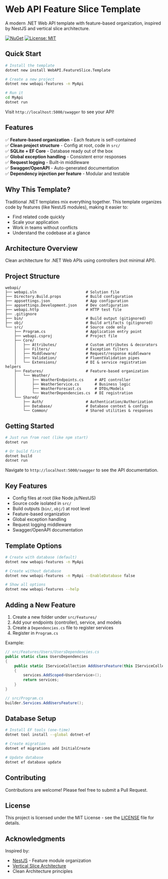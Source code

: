 # Web API Feature Slice Template

A modern .NET Web API template with feature-based organization, inspired by NestJS and vertical slice architecture.

[![NuGet](https://img.shields.io/nuget/v/WebAPI.FeatureSlice.Template.svg)](https://www.nuget.org/packages/WebAPI.FeatureSlice.Template/)
[![License: MIT](https://img.shields.io/badge/License-MIT-yellow.svg)](https://opensource.org/licenses/MIT)

## Quick Start

```bash
# Install the template
dotnet new install WebAPI.FeatureSlice.Template

# Create a new project
dotnet new webapi-features -n MyApi

# Run it
cd MyApi
dotnet run
```

Visit `http://localhost:5000/swagger` to see your API!

## Features

✅ **Feature-based organization** - Each feature is self-contained  
✅ **Clean project structure** - Config at root, code in `src/`  
✅ **SQLite + EF Core** - Database ready out of the box  
✅ **Global exception handling** - Consistent error responses  
✅ **Request logging** - Built-in middleware  
✅ **Swagger/OpenAPI** - Auto-generated documentation  
✅ **Dependency injection per feature** - Modular and testable  

## Why This Template?

Traditional .NET templates mix everything together. This template organizes code by features (like NestJS modules), making it easier to:
- Find related code quickly
- Scale your application
- Work in teams without conflicts
- Understand the codebase at a glance

## Architecture Overview

Clean architecture for .NET Web APIs using controllers (not minimal API).

## Project Structure

```
webapi/
├── webapi.sln                      # Solution file
├── Directory.Build.props           # Build configuration
├── appsettings.json                # App configuration
├── appsettings.Development.json    # Dev configuration
├── webapi.http                     # HTTP test file
├── .gitignore
├── bin/                            # Build output (gitignored)
├── obj/                            # Build artifacts (gitignored)
└── src/                            # Source code only
    ├── Program.cs                  # Application entry point
    ├── webapi.csproj               # Project file
    ├── Core/
    │   ├── Attributes/             # Custom attributes & decorators
    │   ├── Filters/                # Exception filters
    │   ├── Middleware/             # Request/response middleware
    │   ├── Validation/             # FluentValidation pipes
    │   └── Extensions/             # DI & service registration helpers
    ├── Features/                   # Feature-based organization
    │   └── Weather/
    │       ├── WeatherEndpoints.cs     # API controller
    │       ├── WeatherService.cs       # Business logic
    │       ├── WeatherForecast.cs      # DTOs/Models
    │       └── WeatherDependencies.cs  # DI registration
    └── Shared/
        ├── Auth/                   # Authentication/Authorization
        ├── Database/               # Database context & configs
        └── Common/                 # Shared utilities & responses
```

## Getting Started

```bash
# Just run from root (like npm start)
dotnet run

# Or build first
dotnet build
dotnet run
```

Navigate to `http://localhost:5000/swagger` to see the API documentation.

## Key Features

- Config files at root (like Node.js/NestJS)
- Source code isolated in `src/`
- Build outputs (`bin/`, `obj/`) at root level
- Feature-based organization
- Global exception handling
- Request logging middleware
- Swagger/OpenAPI documentation

## Template Options

```bash
# Create with database (default)
dotnet new webapi-features -n MyApi

# Create without database
dotnet new webapi-features -n MyApi --EnableDatabase false

# Show all options
dotnet new webapi-features --help
```

## Adding a New Feature

1. Create a new folder under `src/Features/`
2. Add your endpoints (controller), service, and models
3. Create a `Dependencies.cs` file to register services
4. Register in `Program.cs`

Example:
```csharp
// src/Features/Users/UsersDependencies.cs
public static class UsersDependencies
{
    public static IServiceCollection AddUsersFeature(this IServiceCollection services)
    {
        services.AddScoped<UsersService>();
        return services;
    }
}

// src/Program.cs
builder.Services.AddUsersFeature();
```

## Database Setup

```bash
# Install EF tools (one-time)
dotnet tool install --global dotnet-ef

# Create migration
dotnet ef migrations add InitialCreate

# Update database
dotnet ef database update
```

## Contributing

Contributions are welcome! Please feel free to submit a Pull Request.

## License

This project is licensed under the MIT License - see the [LICENSE](LICENSE) file for details.

## Acknowledgments

Inspired by:
- [NestJS](https://nestjs.com/) - Feature module organization
- [Vertical Slice Architecture](https://www.jimmybogard.com/vertical-slice-architecture/)
- Clean Architecture principles

